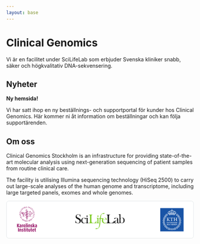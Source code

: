 ```yaml
---
layout: base
---
```

# Clinical Genomics
Vi är en facilitet under SciLifeLab som erbjuder Svenska kliniker snabb, säker och högkvalitativ DNA-sekvensering.

## Nyheter
**Ny hemsida!**

Vi har satt ihop en ny beställnings- och supportportal för kunder hos Clinical Genomics. Här kommer ni åt information om beställningar och kan följa supportärenden.

## Om oss
Clinical Genomics Stockholm is an infrastructure for providing state-of-the-art molecular analysis using next-generation sequencing of patient samples from routine clinical care.

The facility is utilising Illumina sequencing technology (HiSeq 2500) to carry out large-scale analyses of the human genome and transcriptome, including large targeted panels, exomes and whole genomes.

![company logos](/assets/img/logos.png)

